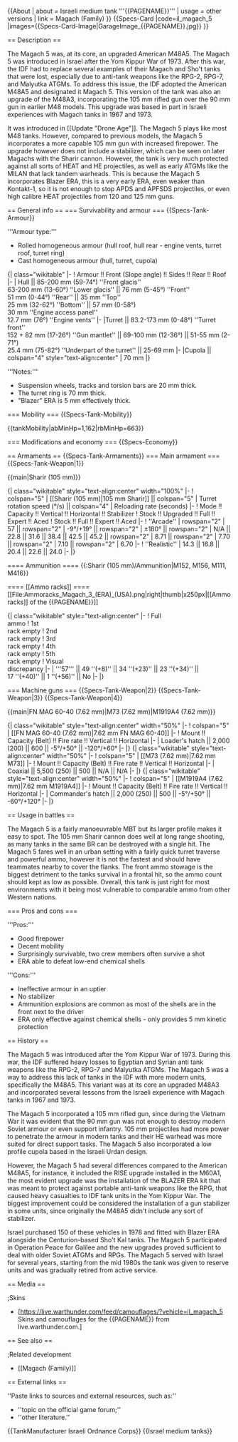 {{About
| about = Israeli medium tank '''{{PAGENAME}}'''
| usage = other versions
| link = Magach (Family)
}}
{{Specs-Card
|code=il_magach_5
|images={{Specs-Card-Image|GarageImage_{{PAGENAME}}.jpg}}
}}

== Description ==
<!-- ''In the description, the first part should be about the history of the creation and combat usage of the vehicle, as well as its key features. In the second part, tell the reader about the ground vehicle in the game. Insert a screenshot of the vehicle, so that if the novice player does not remember the vehicle by name, he will immediately understand what kind of vehicle the article is talking about.'' -->
The Magach 5 was, at its core, an upgraded American M48A5. The Magach 5 was introduced in Israel after the Yom Kippur War of 1973. After this war, the IDF had to replace several examples of their Magach and Sho't tanks that were lost, especially due to anti-tank weapons like the RPG-2, RPG-7, and Malyutka ATGMs. To address this issue, the IDF adopted the American M48A5 and designated it Magach 5. This version of the tank was also an upgrade of the M48A3, incorporating the 105 mm rifled gun over the 90 mm gun in earlier M48 models. This upgrade was based in part in Israeli experiences with Magach tanks in 1967 and 1973.

It was introduced in [[Update "Drone Age"]]. The Magach 5 plays like most M48 tanks. However, compared to previous models, the Magach 5 incorporates a more capable 105 mm gun with increased firepower. The upgrade however does not include a stabilizer, which can be seen on later Magachs with the Sharir cannon. However, the tank is very much protected against all sorts of HEAT and HE projectiles, as well as early ATGMs like the MILAN that lack tandem warheads. This is because the Magach 5 incorporates Blazer ERA, this is a very early ERA, even weaker than Kontakt-1, so it is not enough to stop APDS and APFSDS projectiles, or even high calibre HEAT projectiles from 120 and 125 mm guns.

== General info ==
=== Survivability and armour ===
{{Specs-Tank-Armour}}
<!-- ''Describe armour protection. Note the most well protected and key weak areas. Appreciate the layout of modules as well as the number and location of crew members. Is the level of armour protection sufficient, is the placement of modules helpful for survival in combat? If necessary use a visual template to indicate the most secure and weak zones of the armour.'' -->'''Armour type:''' <!-- The types of armour present on the vehicle and their general locations -->
<!-- Example: * Rolled homogeneous armour (Front, Side, Rear, Hull roof)
* Cast homogeneous armour (Turret, Transmission area) -->

* Rolled homogeneous armour (hull roof, hull rear - engine vents, turret roof, turret ring)
* Cast homogeneous armour (hull, turret, cupola)

{| class="wikitable"
|-
! Armour !! Front (Slope angle) !! Sides !! Rear !! Roof
|-
| Hull || 85-200 mm (59-74°) ''Front glacis'' <br> 63-200 mm (13-60°) ''Lower glacis'' || 76 mm (5-45°) ''Front'' <br> 51 mm (0-44°) ''Rear'' || 35 mm ''Top'' <br> 25 mm (32-62°) ''Bottom'' || 57 mm (0-58°) <br> 30 mm ''Engine access panel'' <br> 12.7 mm (76°) ''Engine vents''
|-
|Turret || 83.2-173 mm (0-48°) ''Turret front'' <br> 152 + 82 mm (17-26°) ''Gun mantlet'' || 69-100 mm (12-36°) || 51-55 mm (2-71°) <br> 25.4 mm (75-82°) ''Underpart of the turret'' || 25-69 mm
|-
|Cupola || colspan="4" style="text-align:center" | 70 mm
|}

'''Notes:''' <!-- Any additional notes which the user needs to be aware of -->
<!-- Example: * Suspension wheels are 20 mm thick, tracks are 30 mm thick, and torsion bars are 60 mm thick. -->

* Suspension wheels, tracks and torsion bars are 20 mm thick.
* The turret ring is 70 mm thick.
* "Blazer" ERA is 5 mm effectively thick.

=== Mobility ===
{{Specs-Tank-Mobility}}
<!-- ''Write about the mobility of the ground vehicle. Estimate the specific power and manoeuvrability, as well as the maximum speed forwards and backwards.'' -->

{{tankMobility|abMinHp=1,162|rbMinHp=663}}

=== Modifications and economy ===
{{Specs-Economy}}

== Armaments ==
{{Specs-Tank-Armaments}}
=== Main armament ===
{{Specs-Tank-Weapon|1}}
<!-- ''Give the reader information about the characteristics of the main gun. Assess its effectiveness in a battle based on the reloading speed, ballistics and the power of shells. Do not forget about the flexibility of the fire, that is how quickly the cannon can be aimed at the target, open fire on it and aim at another enemy. Add a link to the main article on the gun: <code><nowiki>{{main|Name of the weapon}}</nowiki></code>. Describe in general terms the ammunition available for the main gun. Give advice on how to use them and how to fill the ammunition storage.'' -->
{{main|Sharir (105 mm)}}

{| class="wikitable" style="text-align:center" width="100%"
|-
! colspan="5" | [[Sharir (105 mm)|105 mm Sharir]] || colspan="5" | Turret rotation speed (°/s) || colspan="4" | Reloading rate (seconds)
|-
! Mode !! Capacity !! Vertical !! Horizontal !! Stabilizer
! Stock !! Upgraded !! Full !! Expert !! Aced
! Stock !! Full !! Expert !! Aced
|-
! ''Arcade''
| rowspan="2" | 57 || rowspan="2" | -9°/+19° || rowspan="2" | ±180° || rowspan="2" | N/A || 22.8 || 31.6 || 38.4 || 42.5 || 45.2 || rowspan="2" | 8.71 || rowspan="2" | 7.70 || rowspan="2" | 7.10 || rowspan="2" | 6.70
|-
! ''Realistic''
| 14.3 || 16.8 || 20.4 || 22.6 || 24.0
|-
|}

==== Ammunition ====
{{:Sharir (105 mm)/Ammunition|M152, M156, M111, M416}}

==== [[Ammo racks]] ====
[[File:Ammoracks_Magach_3_(ERA)_(USA).png|right|thumb|x250px|[[Ammo racks]] of the {{PAGENAME}}]]
<!-- '''Last updated: 2.19.0.78''' -->
{| class="wikitable" style="text-align:center"
|-
! Full<br>ammo
! 1st<br>rack empty
! 2nd<br>rack empty
! 3rd<br>rack empty
! 4th<br>rack empty
! 5th<br>rack empty
! Visual<br>discrepancy
|-
| '''57''' || 49&nbsp;''(+8)'' || 34&nbsp;''(+23)'' || 23&nbsp;''(+34)'' || 17&nbsp;''(+40)'' || 1&nbsp;''(+56)'' || No
|-
|}

=== Machine guns ===
{{Specs-Tank-Weapon|2}}
{{Specs-Tank-Weapon|3}}
{{Specs-Tank-Weapon|4}}
<!-- ''Offensive and anti-aircraft machine guns not only allow you to fight some aircraft but also are effective against lightly armoured vehicles. Evaluate machine guns and give recommendations on its use.'' -->
{{main|FN MAG 60-40 (7.62 mm)|M73 (7.62 mm)|M1919A4 (7.62 mm)}}

{| class="wikitable" style="text-align:center" width="50%"
|-
! colspan="5" | [[FN MAG 60-40 (7.62 mm)|7.62 mm FN MAG 60-40]]
|-
! Mount !! Capacity (Belt) !! Fire rate !! Vertical !! Horizontal
|-
| Loader's hatch || 2,000 (200) || 600 || -5°/+50° || -120°/+60°
|-
|}
{| class="wikitable" style="text-align:center" width="50%"
|-
! colspan="5" | [[M73 (7.62 mm)|7.62 mm M73]]
|-
! Mount !! Capacity (Belt) !! Fire rate !! Vertical !! Horizontal
|-
| Coaxial || 5,500 (250) || 500 || N/A || N/A
|-
|}
{| class="wikitable" style="text-align:center" width="50%"
|-
! colspan="5" | [[M1919A4 (7.62 mm)|7.62 mm M1919A4]]
|-
! Mount !! Capacity (Belt) !! Fire rate !! Vertical !! Horizontal
|-
| Commander's hatch || 2,000 (250) || 500 || -5°/+50° || -60°/+120°
|-
|}

== Usage in battles ==
<!-- ''Describe the tactics of playing in the vehicle, the features of using vehicles in the team and advice on tactics. Refrain from creating a "guide" - do not impose a single point of view but instead give the reader food for thought. Describe the most dangerous enemies and give recommendations on fighting them. If necessary, note the specifics of the game in different modes (AB, RB, SB).'' -->
The Magach 5 is a fairly manoeuvrable MBT but its larger profile makes it easy to spot. The 105 mm Sharir cannon does well at long range shooting, as many tanks in the same BR can be destroyed with a single hit. The Magach 5 fares well in an urban setting with a fairly quick turret traverse and powerful ammo, however it is not the fastest and should have teammates nearby to cover the flanks. The front ammo stowage is the biggest detriment to the tanks survival in a frontal hit, so the ammo count should kept as low as possible. Overall, this tank is just right for most environments with it being most vulnerable to comparable ammo from other Western nations.

=== Pros and cons ===
<!-- ''Summarise and briefly evaluate the vehicle in terms of its characteristics and combat effectiveness. Mark its pros and cons in a bulleted list. Try not to use more than 6 points for each of the characteristics. Avoid using categorical definitions such as "bad", "good" and the like - use substitutions with softer forms such as "inadequate" and "effective".'' -->

'''Pros:'''

* Good firepower
* Decent mobility
* Surprisingly survivable, two crew members often survive a shot
* ERA able to defeat low-end chemical shells

'''Cons:'''

* Ineffective armour in an uptier
* No stabilizer
* Ammunition explosions are common as most of the shells are in the front next to the driver
* ERA only effective against chemical shells - only provides 5 mm kinetic protection

== History ==
<!-- ''Describe the history of the creation and combat usage of the vehicle in more detail than in the introduction. If the historical reference turns out to be too long, take it to a separate article, taking a link to the article about the vehicle and adding a block "/History" (example: <nowiki>https://wiki.warthunder.com/(Vehicle-name)/History</nowiki>) and add a link to it here using the <code>main</code> template. Be sure to reference text and sources by using <code><nowiki><ref></ref></nowiki></code>, as well as adding them at the end of the article with <code><nowiki><references /></nowiki></code>. This section may also include the vehicle's dev blog entry (if applicable) and the in-game encyclopedia description (under <code><nowiki>=== In-game description ===</nowiki></code>, also if applicable).'' -->
The Magach 5 was introduced after the Yom Kippur War of 1973. During this war, the IDF suffered heavy losses to Egyptian and Syrian anti tank weapons like the RPG-2, RPG-7 and Malyutka ATGMs. The Magach 5 was a way to address this lack of tanks in the IDF with more modern units, specifically the M48A5. This variant was at its core an upgraded M48A3 and incorporated several lessons from the Israeli experience with Magach tanks in 1967 and 1973.

The Magach 5 incorporated a 105 mm rifled gun, since during the Vietnam War it was evident that the 90 mm gun was not enough to destroy modern Soviet armour or even support infantry. 105 mm projectiles had more power to penetrate the armour in modern tanks and their HE warhead was more suited for direct support tasks. The Magach 5 also incorporated a low profile cupola based in the Israeli Urdan design.

However, the Magach 5 had several differences compared to the American M48A5, for instance, it included the RISE upgrade installed in the M60A1, the most evident upgrade was the installation of the BLAZER ERA kit that was meant to protect against portable anti-tank weapons like the RPG, that caused heavy casualties to IDF tank units in the Yom Kippur War. The biggest improvement could be considered the installation of a gun stabilizer in some units, since originally the M48A5 didn't include any sort of stabilizer.

Israel purchased 150 of these vehicles in 1978 and fitted with Blazer ERA alongside the Centurion-based Sho't Kal tanks. The Magach 5 participated in Operation Peace for Galilee and the new upgrades proved sufficient to deal with older Soviet ATGMs and RPGs. The Magach 5 served with Israel for several years, starting from the mid 1980s the tank was given to reserve units and was gradually retired from active service.

== Media ==
<!-- ''Excellent additions to the article would be video guides, screenshots from the game, and photos.'' -->

;Skins

* [https://live.warthunder.com/feed/camouflages/?vehicle=il_magach_5 Skins and camouflages for the {{PAGENAME}} from live.warthunder.com.]

== See also ==
<!-- ''Links to the articles on the War Thunder Wiki that you think will be useful for the reader, for example:''
* ''reference to the series of the vehicles;''
* ''links to approximate analogues of other nations and research trees.'' -->

;Related development

* [[Magach (Family)]]

== External links ==
<!-- ''Paste links to sources and external resources, such as:''
* ''topic on the official game forum;''
* ''other literature.'' -->
''Paste links to sources and external resources, such as:''

* ''topic on the official game forum;''
* ''other literature.''

{{TankManufacturer Israeli Ordnance Corps}}
{{Israel medium tanks}}
